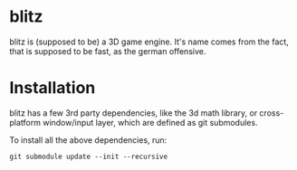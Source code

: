 # blitz
blitz is (supposed to be) a 3D game engine. It's name comes from the fact, that is supposed to be fast, as the german offensive.

# Installation
blitz has a few 3rd party dependencies, like the 3d math library, or cross-platform window/input layer, which are defined as git submodules.

To install all the above dependencies, run:
```
git submodule update --init --recursive
```